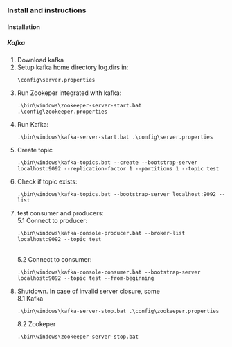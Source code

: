 ### Install and instructions

#### Installation

##### Kafka

1. Download kafka
2. Setup kafka home directory log.dirs in: <br>
    <pre><code>\config\server.properties</code></pre>
3. Run Zookeper integrated with kafka: <br>
    <pre><code>.\bin\windows\zookeeper-server-start.bat .\config\zookeeper.properties</code></pre>
4. Run Kafka: <br>
    <pre><code>.\bin\windows\kafka-server-start.bat .\config\server.properties</code></pre>
5. Create topic <br>
    <pre><code>.\bin\windows\kafka-topics.bat --create --bootstrap-server localhost:9092 --replication-factor 1 --partitions 1 --topic test</code></pre>
6. Check if topic exists:
   <pre><code>.\bin\windows\kafka-topics.bat --bootstrap-server localhost:9092 --list</code></pre>
7. test consumer and producers:<br>
   5.1 Connect to producer:<br>
   <pre><code>.\bin\windows\kafka-console-producer.bat --broker-list localhost:9092 --topic test</code></pre> <br>
   5.2 Connect to consumer: <br>
   <pre><code>.\bin\windows\kafka-console-consumer.bat --bootstrap-server localhost:9092 --topic test --from-beginning</code></pre>
8. Shutdown. In case of invalid server closure, some <br>
   8.1 Kafka<br>
   <pre><code>.\bin\windows\kafka-server-stop.bat .\config\zookeeper.properties</code></pre>
   8.2 Zookeper<br>
   <pre><code>.\bin\windows\zookeeper-server-stop.bat</code></pre>






